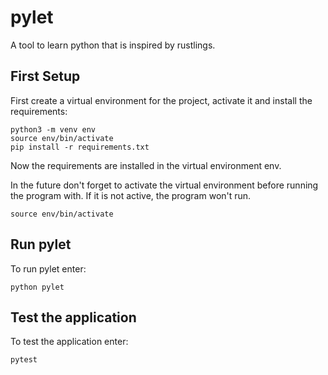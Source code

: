# pylet
A tool to learn python that is inspired by rustlings.

## First Setup
First create a virtual environment for the project, activate it and install the requirements:

```
python3 -m venv env
source env/bin/activate
pip install -r requirements.txt
```

Now the requirements are installed in the virtual environment env.

In the future don't forget to activate the virtual environment before running the program with. If it is not active, the program won't run.

```
source env/bin/activate
```

## Run pylet
To run pylet enter:
```
python pylet
```

## Test the application
To test the application enter:
```
pytest
```